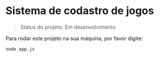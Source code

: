 # Sistema de codastro de jogos

> Status do projeto: Em desenvolvimento

Para rodar este projeto na sua máquina, por favor digite: 

```
node app.js
```
